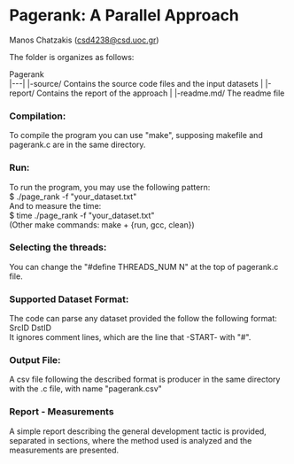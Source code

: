 # Pagerank: A Parallel Approach
Manos Chatzakis (csd4238@csd.uoc.gr)

The folder is organizes as follows:

Pagerank    
    |---|
        |-source/ Contains the source code files and the input datasets
        |
        |-report/ Contains the report of the approach
        |
        |-readme.md/ The readme file

### Compilation:
To compile the program you can use "make", supposing makefile and pagerank.c are in the same directory.

### Run:
To run the program, you may use the following pattern: \
$ ./page_rank -f "your_dataset.txt" \
And to measure the time: \
$ time ./page_rank -f "your_dataset.txt" \
(Other make commands: make + {run, gcc, clean})

### Selecting the threads:
You can change the "#define THREADS_NUM N" at the top of pagerank.c file.

### Supported Dataset Format:
The code can parse any dataset provided the follow the following format: \
SrcID DstID \
It ignores comment lines, which are the line that -START- with "#".

### Output File:
A csv file following the described format is producer in the same directory with the .c file, with name "pagerank.csv"

### Report - Measurements
A simple report describing the general development tactic is provided, separated in sections, where the method used is analyzed and the measurements are presented.